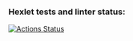 ### Hexlet tests and linter status:
[![Actions Status](https://github.com/MarinaIlina893/python-project-lvl4/workflows/hexlet-check/badge.svg)](https://github.com/MarinaIlina893/python-project-lvl4/actions)